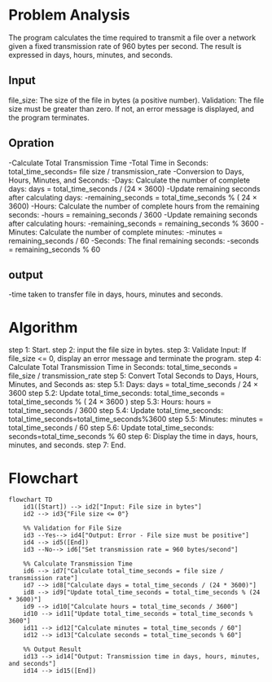    # Problem Analysis
The program calculates the time required to transmit a file over a network given a fixed transmission rate of 960 bytes per second. The result is expressed in days, hours, minutes, and seconds.
## Input
   file_size: The size of the file in bytes (a positive number).
   Validation: The file size must be greater than zero. If not, an error message is displayed, and the program terminates.
   
## Opration
   -Calculate Total Transmission Time
   -Total Time in Seconds: total_time_seconds= file size / transmission_rate
   -Conversion to Days, Hours, Minutes, and Seconds:
   -Days: Calculate the number of complete days: days = total_time_seconds / (24 × 3600)
   -Update remaining seconds after calculating days:
   -remaining_seconds = total_time_seconds % ( 24 × 3600)
   -Hours: Calculate the number of complete hours from the remaining seconds:
   -hours = remaining_seconds / 3600
   -Update remaining seconds after calculating hours:
   -remaining_seconds = remaining_seconds % 3600
   -Minutes: Calculate the number of complete minutes:
   -minutes = remaining_seconds / 60
   -​Seconds: The final remaining seconds:
   -seconds = remaining_seconds % 60
## output
   -time taken to transfer file in days, hours, minutes and seconds.


# Algorithm
step 1: Start.
step 2: input the file size in bytes.
step 3: Validate Input: If file_size <= 0, display an error message and terminate the program.
step 4: Calculate Total Transmission Time in Seconds: total_time_seconds = file_size / transmission_rate
step 5: Convert Total Seconds to Days, Hours, Minutes, and Seconds as:
 step 5.1: Days: days = total_time_seconds / 24 × 3600
 step 5.2: Update total_time_seconds: total_time_seconds = total_time_seconds % ( 24 × 3600 )
 step 5.3: Hours: hours = total_time_seconds / 3600
 step 5.4: Update total_time_seconds: total_time_seconds=total_time_seconds%3600
 step 5.5: Minutes: minutes = total_time_seconds / 60
 step 5.6: Update total_time_seconds: seconds=total_time_seconds % 60
step 6: Display the time in days, hours, minutes, and seconds.
step 7: End.

# Flowchart

```mermaid
flowchart TD
    id1([Start]) --> id2["Input: File size in bytes"]
    id2 --> id3{"File size <= 0"}
    
    %% Validation for File Size
    id3 --Yes--> id4["Output: Error - File size must be positive"]
    id4 --> id5([End])
    id3 --No--> id6["Set transmission rate = 960 bytes/second"]
    
    %% Calculate Transmission Time
    id6 --> id7["Calculate total_time_seconds = file size / transmission rate"]
    id7 --> id8["Calculate days = total_time_seconds / (24 * 3600)"]
    id8 --> id9["Update total_time_seconds = total_time_seconds % (24 * 3600)"]
    id9 --> id10["Calculate hours = total_time_seconds / 3600"]
    id10 --> id11["Update total_time_seconds = total_time_seconds % 3600"]
    id11 --> id12["Calculate minutes = total_time_seconds / 60"]
    id12 --> id13["Calculate seconds = total_time_seconds % 60"]
    
    %% Output Result
    id13 --> id14["Output: Transmission time in days, hours, minutes, and seconds"]
    id14 --> id15([End])

```
